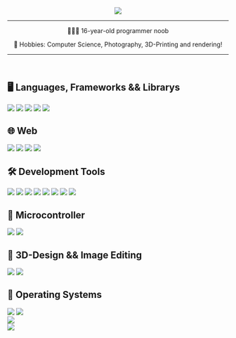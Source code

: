 <div align="center">
    <img src="https://readme-typing-svg.demolab.com?font=Outfit&size=60&duration=4000&pause=1000&color=A3BDF5&center=true&vCenter=true&width=550&height=100&lines=Hi+there!+%F0%9F%91%8B%F0%9F%8F%BB;I'm+CR24!;Nice+to+meet+you!;(shoutout+to+oxelf)" />
</div>

---

<div align="center">
    
👨🏻‍💻 16-year-old programmer noob

🔭 Hobbies: Computer Science, Photography, 3D-Printing and rendering!

</div>

---

<br>

## 🖥️ Languages, Frameworks && Librarys
<div>
    <img src="https://img.shields.io/badge/Flutter-02569B?style=for-the-badge&logo=flutter&logoColor=white">
    <img src="https://img.shields.io/badge/Dart-0175C2?style=for-the-badge&logo=dart&logoColor=white">
    <img src="https://img.shields.io/badge/C%2B%2B-00599C?style=for-the-badge&logo=c%2B%2B&logoColor=white">
    <img src="https://img.shields.io/badge/JavaScript-323330?style=for-the-badge&logo=javascript&logoColor=F7DF1E">
    <img src="https://img.shields.io/badge/Python-FFD43B?style=for-the-badge&logo=python&logoColor=blue">
</div>

## 🌐 Web
<div>
    <img src="https://img.shields.io/badge/HTML5-E34F26?style=for-the-badge&logo=html5&logoColor=white">
    <img src="https://img.shields.io/badge/CSS3-1572B6?style=for-the-badge&logo=css3&logoColor=white">
    <img src="https://img.shields.io/badge/JavaScript-323330?style=for-the-badge&logo=javascript&logoColor=F7DF1E">
    <img src="https://img.shields.io/badge/GitHub%20Pages-222222?style=for-the-badge&logo=GitHub%20Pages&logoColor=white">
</div>

## 🛠️ Development Tools
<div>
    <img src="https://img.shields.io/badge/Android_Studio-3DDC84?style=for-the-badge&logo=android-studio&logoColor=white">
    <img src="https://img.shields.io/badge/Arduino_IDE-00979D?style=for-the-badge&logo=arduino&logoColor=white">
    <img src="https://img.shields.io/badge/Visual_Studio_Code-0078D4?style=for-the-badge&logo=visual%20studio%20code&logoColor=white">
    <img src="https://img.shields.io/badge/Visual_Studio-5C2D91?style=for-the-badge&logo=visual%20studio&logoColor=white">
    <img src="https://img.shields.io/badge/GIT-E44C30?style=for-the-badge&logo=git&logoColor=white">
    <img src="https://img.shields.io/badge/GitHub-100000?style=for-the-badge&logo=github&logoColor=white">
    <img src="https://img.shields.io/badge/windows%20terminal-4D4D4D?style=for-the-badge&logo=windows%20terminal&logoColor=white">
    <img src="https://img.shields.io/badge/Google_chrome-4285F4?style=for-the-badge&logo=Google-chrome&logoColor=white">
</div>

## 🐞 Microcontroller
<div>
    <img src="https://img.shields.io/badge/Arduino-00979D?style=for-the-badge&logo=Arduino&logoColor=white">
    <img src="https://img.shields.io/badge/Raspberry%20Pi-A22846?style=for-the-badge&logo=Raspberry%20Pi&logoColor=white">
</div>

## 🎨 3D-Design && Image Editing
<div>
    <img src="https://img.shields.io/badge/blender-%23F5792A.svg?style=for-the-badge&logo=blender&logoColor=white">
    <img src="https://img.shields.io/badge/Adobe%20Lightroom-31A8FF?style=for-the-badge&logo=Adobe%20Lightroom&logoColor=white">
</div>

## 📱 Operating Systems
<div>
    <img src="https://img.shields.io/badge/Android-3DDC84?style=for-the-badge&logo=android&logoColor=white">
    <img src="https://img.shields.io/badge/Windows_11-0078d4?style=for-the-badge&logo=windows-11&logoColor=white">
</div>

<div>
  <img align="center" src="https://visitor-badge.laobi.icu/badge?page_id=ItsCR24.ItsCR24&left_color=%2316171b&left_text=Profile%20Views&right_color=%238299ca"/>
</div>

<div>
    <img align="center" src="https://img.shields.io/badge/August%206%2C%202021%20-%20?style=flat&logo=github&label=Joined&labelColor=16171b&color=8299ca" >
</div>
